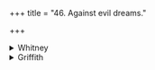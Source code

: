+++
title = "46. Against evil dreams."

+++

<details><summary>Whitney</summary>

### Comment
The first and third verses are found also in Pāipp. xix.,* but not in connection with the hymn which here precedes. The first two "verses" are pure prose, and their description as metrical gives the Anukr. much trouble, with unsatisfactory result. The hymn is used by Kāuś. (46. 9) with the preceding: see under the latter; further, in the same ceremonies against bad dreams appears (46. 13) a pratīka which might signify either vs. 2 or xvi. 5. 1: the comm. holds that the former is intended (as including vss. 2 and 3). *⌊Roth reports xix. 57. i (= vs. 3 here) as occurring in Pāipp. ii.⌋


### Translations
Translated: Ludwig, p. 498; Florenz, 306 or 58; Griffith, i. 269; Bloomfield, 167, 485.
</details>

<details><summary>Griffith</summary>

A charm against evil dreams
</details>
